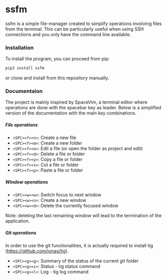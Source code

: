 # ssfm

ssfm is a simple file-manager created to simplify operations involving files from the terminal. 
This can be particularly useful when using SSH connections and you only have the command line available.


### Installation

To install the program, you can proceed from pip:

```bash
pip3 install ssfm 
```

or clone and install from this repository manually.


### Documentaion

The project is mainly inspired by SpaceVim, a terminal editor where operations are done with the spacebar 
key as leader. Below is a simplified version of the documentation with the main key combinations.

##### File operations 

+ ```<SPC><f><n>```: Create a new file
+ ```<SPC><f><m>```: Create a new folder
+ ```<SPC><f><e>```: Edit a file (or open the folder as project and edit)
+ ```<SPC><f><d>```: Delete a file or folder 
+ ```<SPC><f><y>```: Copy a file or folder 
+ ```<SPC><f><x>```: Cut a file or folder 
+ ```<SPC><f><p>```: Paste a file or folder 


##### Window operations 

+ ```<SPC><w><w>```: Switch focus to next window 
+ ```<SPC><w><n>```: Create a new window 
+ ```<SPC><w><d>```: Delete the currently focused window  

Note: deleting the last remaining window will lead to the termination of the application.


##### Git operations 

In order to use the git functionalities, it is actually required to install tig 
(https://github.com/jonas/tig).

+ ```<SPC><g><g>```: Summary of the status of the current git folder 
+ ```<SPC><g><s>```: Status - tig status command 
+ ```<SPC><g><l>```: Log - tig log command 



